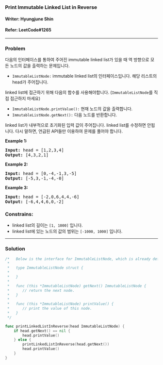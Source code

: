 ### Print Immutable Linked List in Reverse
#### Writer: Hyungjune Shin
#### Refer: LeetCode#1265
* * *
### Problem
다음의 인터페이스를 통하여 주어진 immutable linked list가 있을 때 역 방향으로 모든 노드의 값을 출력하는 문제입니다. 
  - ``ImmutableListNode:`` immutable linked list의 인터페이스입니다. 해당 리스트의 head가 주어집니다.
  
 linked list에 접근하기 위해 다음의 함수를 사용해야합니다. (``ImmutableListNode``를 직접 접근하지 마세요)
  - ``ImmutableListNode.printValue():`` 현재 노드의 값을 출력합니다.
  - ``ImmutableListNode.getNext():`` 다음 노드를 반환합니다.
  
linked list가 내부적으로 초기화된 입력 값이 주어집니다. linked list를 수정하면 안됩니다. 다시 말하면, 언급된 API들만 이용하여 문제를 풀어야 합니다.

<b>Example 1:</b>
<pre>
<b>Input:</b> head = [1,2,3,4]
<b>Output:</b> [4,3,2,1]
</pre>

<b>Example 2:</b>
<pre>
<b>Input:</b> head = [0,-4,-1,3,-5]
<b>Output:</b> [-5,3,-1,-4,-0]
</pre>

<b>Example 3:</b>
<pre>
<b>Input:</b> head = [-2,0,6,4,4,-6]
<b>Output:</b> [-6,4,4,6,0,-2]
</pre>

### Constrains: ###
  - linked list의 길이는 ``[1, 1000]`` 입니다.
  - linked list에 있는 노드의 값의 범위는 ``[-1000, 1000]`` 입니다.
  
* * *
### Solution
```go
/*   Below is the interface for ImmutableListNode, which is already defined for you.
 *
 *   type ImmutableListNode struct {
 *       
 *   }
 *
 *   func (this *ImmutableListNode) getNext() ImmutableListNode {
 *		// return the next node.
 *   }
 *
 *   func (this *ImmutableListNode) printValue() {
 *		// print the value of this node.
 *   }
 */

func printLinkedListInReverse(head ImmutableListNode) {
    if head.getNext() == nil {
        head.printValue()
    } else {
        printLinkedListInReverse(head.getNext())
        head.printValue()
    }
}
```
